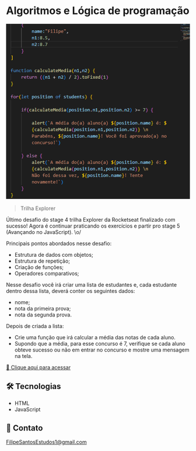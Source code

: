 # Algoritmos e Lógica de programação

![preview](./.github/preview.png)

> Trilha Explorer
 
Último desafio do stage 4 trilha Explorer da Rocketseat finalizado com sucesso! Agora é continuar praticando os exercícios e partir pro stage 5 (Avançando no JavaScript). \o/

Principais pontos abordados nesse desafio:

- Estrutura de dados com objetos;
- Estrutura de repetição;
- Criação de funções;
- Operadores comparativos;

Nesse desafio você irá criar uma lista de estudantes e, cada estudante dentro dessa lista, deverá conter os seguintes dados:

- nome;
- nota da primeira prova;
- nota da segunda prova.

Depois de criada a lista:

- Crie uma função que irá calcular a média das notas de cada aluno.
- Supondo que a média, para esse concurso é 7, verifique se cada aluno obteve sucesso ou não em entrar no concurso e mostre uma mensagem na tela. 

[🔗 Clique aqui para acessar](https://filipesantos07.github.io/Explorer-Stage-4-ultimo-desafio/)

## 🛠️ Tecnologias

- HTML
- JavaScript

## 💛 Contato

FilipeSantosEstudos1@gmail.com

